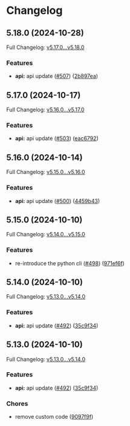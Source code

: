 # Changelog

## 5.18.0 (2024-10-28)

Full Changelog: [v5.17.0...v5.18.0](https://github.com/objective-inc/objective-python/compare/v5.17.0...v5.18.0)

### Features

* **api:** api update ([#507](https://github.com/objective-inc/objective-python/issues/507)) ([2b897ea](https://github.com/objective-inc/objective-python/commit/2b897ea2f3b21d2d0e7d6923844dd320007ab52a))

## 5.17.0 (2024-10-17)

Full Changelog: [v5.16.0...v5.17.0](https://github.com/objective-inc/objective-python/compare/v5.16.0...v5.17.0)

### Features

* **api:** api update ([#503](https://github.com/objective-inc/objective-python/issues/503)) ([eac6792](https://github.com/objective-inc/objective-python/commit/eac6792463ebf5151682668cc60ad7069813ccb7))

## 5.16.0 (2024-10-14)

Full Changelog: [v5.15.0...v5.16.0](https://github.com/objective-inc/objective-python/compare/v5.15.0...v5.16.0)

### Features

* **api:** api update ([#500](https://github.com/objective-inc/objective-python/issues/500)) ([4459b43](https://github.com/objective-inc/objective-python/commit/4459b4314e2fee986a9f2b0421907921689af674))

## 5.15.0 (2024-10-10)

Full Changelog: [v5.14.0...v5.15.0](https://github.com/objective-inc/objective-python/compare/v5.14.0...v5.15.0)

### Features

* re-introduce the python cli ([#498](https://github.com/objective-inc/objective-python/issues/498)) ([971ef6f](https://github.com/objective-inc/objective-python/commit/971ef6f368808f52576a3ec32873999028d31caa))

## 5.14.0 (2024-10-10)

Full Changelog: [v5.13.0...v5.14.0](https://github.com/objective-inc/objective-python/compare/v5.13.0...v5.14.0)

### Features

* **api:** api update ([#492](https://github.com/objective-inc/objective-python/issues/492)) ([35c9f34](https://github.com/objective-inc/objective-python/commit/35c9f34f65539f82ce90cb0dba064803672cf19c))

## 5.13.0 (2024-10-10)

Full Changelog: [v5.13.0...v5.14.0](https://github.com/objective-inc/objective-python/compare/v5.13.0...v5.14.0)

### Features

* **api:** api update ([#492](https://github.com/objective-inc/objective-python/issues/492)) ([35c9f34](https://github.com/objective-inc/objective-python/commit/35c9f34f65539f82ce90cb0dba064803672cf19c))


### Chores

* remove custom code ([9097f9f](https://github.com/objective-inc/objective-python/commit/9097f9f9890bb9d59be3433ebf6007d3ee8fc9c2))
